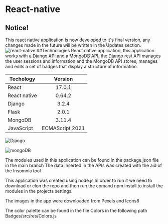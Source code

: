 # React-native
## Notice!
This react native application is now developed to it's final version, any changes made in the future will be written in the Updates section.
![react-native](https://user-images.githubusercontent.com/71846731/128493547-15699e6a-4c17-428b-ae34-4b56883bc2b7.png)
##Technologies
React native application, this application works with a Django API and a MongoDB API, the Django rest API manages the user sessions and information 
and the MongoDB API stores, manages and edits a set of badges that display a structure of information.

|   Techology   |    Version    |
| ------------- |:-------------:|
|    React      |    17.0.1     |
| React native  |    0.64.2     | 
|    Django     |    3.2.4      |
|     Flask     |    2.0.1      |
|    MongoDB    |   3.11.4      |
|  JavaScript   |ECMAScript 2021|



![Django](https://user-images.githubusercontent.com/71846731/128493719-611ea0e4-7e97-4b86-a0f8-6f20bb89e699.jpg)

![mongoDB](https://user-images.githubusercontent.com/71846731/128493642-4e84532a-fb22-479b-b334-01dd81d1751f.png)


The modules used in this application can be found in the package.json file in the main branch
The data inserted in the APIs was created with the aid of the Insomnia tool

This application was created using node.js
In order to run it we need to download or clon the repo and then run the comand npm install to install the modules in the projects settings.

The images in the app were downloaded from Pexels and Icons8

The color palette can be found in the file Colors in the following path
Badges/src/res/Colors.js

